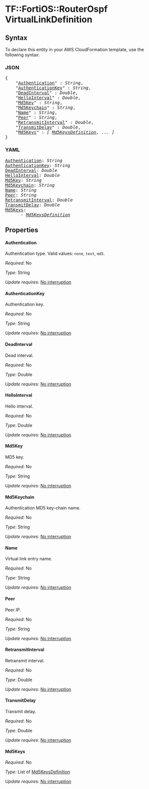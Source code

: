 # TF::FortiOS::RouterOspf VirtualLinkDefinition

## Syntax

To declare this entity in your AWS CloudFormation template, use the following syntax:

### JSON

<pre>
{
    "<a href="#authentication" title="Authentication">Authentication</a>" : <i>String</i>,
    "<a href="#authenticationkey" title="AuthenticationKey">AuthenticationKey</a>" : <i>String</i>,
    "<a href="#deadinterval" title="DeadInterval">DeadInterval</a>" : <i>Double</i>,
    "<a href="#hellointerval" title="HelloInterval">HelloInterval</a>" : <i>Double</i>,
    "<a href="#md5key" title="Md5Key">Md5Key</a>" : <i>String</i>,
    "<a href="#md5keychain" title="Md5Keychain">Md5Keychain</a>" : <i>String</i>,
    "<a href="#name" title="Name">Name</a>" : <i>String</i>,
    "<a href="#peer" title="Peer">Peer</a>" : <i>String</i>,
    "<a href="#retransmitinterval" title="RetransmitInterval">RetransmitInterval</a>" : <i>Double</i>,
    "<a href="#transmitdelay" title="TransmitDelay">TransmitDelay</a>" : <i>Double</i>,
    "<a href="#md5keys" title="Md5Keys">Md5Keys</a>" : <i>[ <a href="md5keysdefinition.md">Md5KeysDefinition</a>, ... ]</i>
}
</pre>

### YAML

<pre>
<a href="#authentication" title="Authentication">Authentication</a>: <i>String</i>
<a href="#authenticationkey" title="AuthenticationKey">AuthenticationKey</a>: <i>String</i>
<a href="#deadinterval" title="DeadInterval">DeadInterval</a>: <i>Double</i>
<a href="#hellointerval" title="HelloInterval">HelloInterval</a>: <i>Double</i>
<a href="#md5key" title="Md5Key">Md5Key</a>: <i>String</i>
<a href="#md5keychain" title="Md5Keychain">Md5Keychain</a>: <i>String</i>
<a href="#name" title="Name">Name</a>: <i>String</i>
<a href="#peer" title="Peer">Peer</a>: <i>String</i>
<a href="#retransmitinterval" title="RetransmitInterval">RetransmitInterval</a>: <i>Double</i>
<a href="#transmitdelay" title="TransmitDelay">TransmitDelay</a>: <i>Double</i>
<a href="#md5keys" title="Md5Keys">Md5Keys</a>: <i>
      - <a href="md5keysdefinition.md">Md5KeysDefinition</a></i>
</pre>

## Properties

#### Authentication

Authentication type. Valid values: `none`, `text`, `md5`.

_Required_: No

_Type_: String

_Update requires_: [No interruption](https://docs.aws.amazon.com/AWSCloudFormation/latest/UserGuide/using-cfn-updating-stacks-update-behaviors.html#update-no-interrupt)

#### AuthenticationKey

Authentication key.

_Required_: No

_Type_: String

_Update requires_: [No interruption](https://docs.aws.amazon.com/AWSCloudFormation/latest/UserGuide/using-cfn-updating-stacks-update-behaviors.html#update-no-interrupt)

#### DeadInterval

Dead interval.

_Required_: No

_Type_: Double

_Update requires_: [No interruption](https://docs.aws.amazon.com/AWSCloudFormation/latest/UserGuide/using-cfn-updating-stacks-update-behaviors.html#update-no-interrupt)

#### HelloInterval

Hello interval.

_Required_: No

_Type_: Double

_Update requires_: [No interruption](https://docs.aws.amazon.com/AWSCloudFormation/latest/UserGuide/using-cfn-updating-stacks-update-behaviors.html#update-no-interrupt)

#### Md5Key

MD5 key.

_Required_: No

_Type_: String

_Update requires_: [No interruption](https://docs.aws.amazon.com/AWSCloudFormation/latest/UserGuide/using-cfn-updating-stacks-update-behaviors.html#update-no-interrupt)

#### Md5Keychain

Authentication MD5 key-chain name.

_Required_: No

_Type_: String

_Update requires_: [No interruption](https://docs.aws.amazon.com/AWSCloudFormation/latest/UserGuide/using-cfn-updating-stacks-update-behaviors.html#update-no-interrupt)

#### Name

Virtual link entry name.

_Required_: No

_Type_: String

_Update requires_: [No interruption](https://docs.aws.amazon.com/AWSCloudFormation/latest/UserGuide/using-cfn-updating-stacks-update-behaviors.html#update-no-interrupt)

#### Peer

Peer IP.

_Required_: No

_Type_: String

_Update requires_: [No interruption](https://docs.aws.amazon.com/AWSCloudFormation/latest/UserGuide/using-cfn-updating-stacks-update-behaviors.html#update-no-interrupt)

#### RetransmitInterval

Retransmit interval.

_Required_: No

_Type_: Double

_Update requires_: [No interruption](https://docs.aws.amazon.com/AWSCloudFormation/latest/UserGuide/using-cfn-updating-stacks-update-behaviors.html#update-no-interrupt)

#### TransmitDelay

Transmit delay.

_Required_: No

_Type_: Double

_Update requires_: [No interruption](https://docs.aws.amazon.com/AWSCloudFormation/latest/UserGuide/using-cfn-updating-stacks-update-behaviors.html#update-no-interrupt)

#### Md5Keys

_Required_: No

_Type_: List of <a href="md5keysdefinition.md">Md5KeysDefinition</a>

_Update requires_: [No interruption](https://docs.aws.amazon.com/AWSCloudFormation/latest/UserGuide/using-cfn-updating-stacks-update-behaviors.html#update-no-interrupt)

